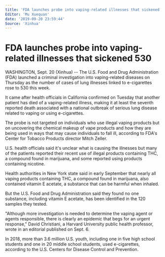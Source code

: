 ```yaml
---
title: 'FDA launches probe into vaping-related illnesses that sickened 530'
Editor: 'Mu Xuequan'
date: '2019-09-20 23:59:44'
Source: 'Xinhua'
---
```

FDA launches probe into vaping-related illnesses that sickened 530
===
<p>
WASHINGTON, Sept. 20 (Xinhua) -- The U.S. Food and Drug Administration (FDA) launched a criminal investigation into vaping-related diseases on Thursday as the number of cases of lung illnesses linked to e-cigarettes rose to 530 this week.
</p>

<p>
It came after health officials in California confirmed on Tuesday that another patient has died of a vaping-related illness, making it at least the seventh reported death associated with a national outbreak of serious lung disease related to vaping or using e-cigarettes.
</p>

<p>
The probe is not targeted on individuals who use illegal vaping products but on uncovering the chemical makeup of vape products and how they are being used in ways that may cause individuals to fall ill, according to FDA's Center for Tobacco Products director Mitch Zeller.
</p>

<p>
U.S. health officials said it's unclear what is causing the illnesses but many of the patients reported their recent use of illegal products containing THC, a compound found in marijuana, and some reported using products containing nicotine.
</p>

<p>
Health authorities in New York state said in early September that nearly all vaping products containing THC, a compound found in marijuana, also contained vitamin E acetate, a substance that can be harmful when inhaled.
</p>

<p>
But the U.S. Food and Drug Administration said they found no one substance, including vitamin E acetate, has been identified in the 120 samples they tested.
</p>

<p>
"Although more investigation is needed to determine the vaping agent or agents responsible, there is clearly an epidemic that begs for an urgent response," David Christiani, a Harvard University public health professor, wrote in an editorial published on Sept. 6.
</p>

<p>
In 2018, more than 3.6 million U.S. youth, including one in five high school students and one in 20 middle school students, used e-cigarettes, according to the U.S. Centers for Disease Control and Prevention.
</p>

